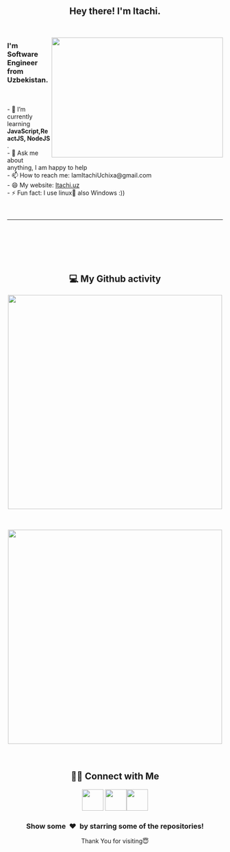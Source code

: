 <p>
  <h2 align="center"> Hey there! I'm Itachi. </h2>
</p>
<br>
<p>
  <img align="right"  src="https://wallpaperaccess.com/full/3541347.jpg" width="400" height="280"/>
</p>

<h3> I'm Software Engineer from Uzbekistan. </h3>
<br>
<br>
- 🔋  I’m currently learning <b>JavaScript,ReactJS, NodeJS</b> .<br>
- 💬 Ask me about anything, I am happy to help<br>
- 📫 How to reach me: IamItachiUchixa@gmail.com<br>
- 😄 My website: <a href="http://itachi.com/">Itachi.uz</a><br>
- ⚡️ Fun fact: I use linux🐧 also Windows :))
<br>
<br>
<br>
<hr>
<br>

</p>
<br>

</p>
<br>
<b> <h2 align="center">💻 My Github activity </h2></b>
<p>
 <div align="center">
<img src="https://github-readme-stats.vercel.app/api?username=IamItachiUchiha&show_icons=true&theme=radical&title_color=8E2DE2&text_color=fff&icon_color=8E2DE2" width="500px" align="center">
   
   </div>
   
</p>
<br>
<br>
<div align="center">
<img src="https://github-readme-stats.vercel.app/api/top-langs/?username=IamItachiUchiha&layout=radical&title_color=8E2DE2&icon_color=8E2DE2&text_color=8E2DE2&bg_color=000000" width="500px" align="center">
  </div>
<br>
<br>
<b><h2 align="center"> 🤝🏻 Connect with Me </h2></b>
 <div align="center">
<a href="https://instagram.com/Doston.lv" target="_blank" rel="noopener noreferrer"><img src="https://img.icons8.com/plasticine/100/000000/instagram-new.png" width="50" /></a>  <a href="mailto:IamItachiUchixa@gmail.com" target="_blank" rel="noopener noreferrer"><img src="https://img.icons8.com/plasticine/100/000000/gmail.png"  width="50" /></a><a href="https://t.me/software_engeneer" target="_blank" rel="noopener noreferrer"><img src="https://img.icons8.com/color/50/000000/telegram-app--v4.png" width="50"/></a>
  </div>
</p>

<div align="center">
<h3 align="center">Show some &nbsp;❤️&nbsp; by starring some of the repositories!</h3>
Thank You for visiting😇
</div>

